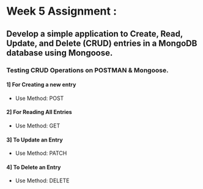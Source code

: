 # Week 5 Assignment : 
## Develop a simple application to Create, Read, Update, and Delete (CRUD) entries in a MongoDB database using Mongoose.

### Testing CRUD Operations on POSTMAN & Mongoose.
#### 1] For Creating a new entry
* Use Method: POST
#### 2] For Reading All Entries
* Use Method: GET
#### 3] To Update an Entry
* Use Method: PATCH
#### 4] To Delete an Entry
* Use Method: DELETE

